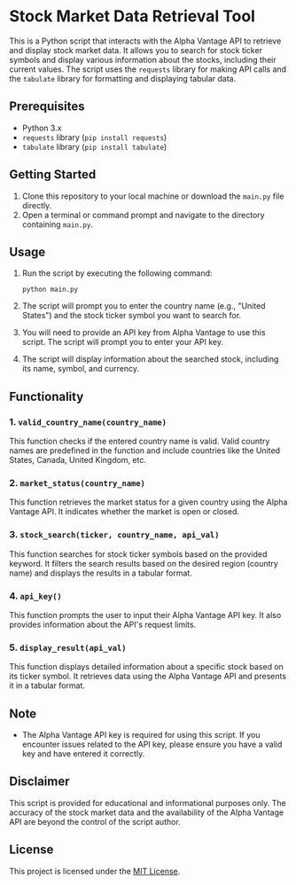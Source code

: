 # Stock Market Data Retrieval Tool

This is a Python script that interacts with the Alpha Vantage API to retrieve and display stock market data. It allows you to search for stock ticker symbols and display various information about the stocks, including their current values. The script uses the `requests` library for making API calls and the `tabulate` library for formatting and displaying tabular data.

## Prerequisites

- Python 3.x
- `requests` library (`pip install requests`)
- `tabulate` library (`pip install tabulate`)

## Getting Started

1. Clone this repository to your local machine or download the `main.py` file directly.
2. Open a terminal or command prompt and navigate to the directory containing `main.py`.

## Usage

1. Run the script by executing the following command:

   ```shell
   python main.py
   ```

2. The script will prompt you to enter the country name (e.g., "United States") and the stock ticker symbol you want to search for.

3. You will need to provide an API key from Alpha Vantage to use this script. The script will prompt you to enter your API key.

4. The script will display information about the searched stock, including its name, symbol, and currency.

## Functionality

### 1. `valid_country_name(country_name)`

This function checks if the entered country name is valid. Valid country names are predefined in the function and include countries like the United States, Canada, United Kingdom, etc.

### 2. `market_status(country_name)`

This function retrieves the market status for a given country using the Alpha Vantage API. It indicates whether the market is open or closed.

### 3. `stock_search(ticker, country_name, api_val)`

This function searches for stock ticker symbols based on the provided keyword. It filters the search results based on the desired region (country name) and displays the results in a tabular format.

### 4. `api_key()`

This function prompts the user to input their Alpha Vantage API key. It also provides information about the API's request limits.

### 5. `display_result(api_val)`

This function displays detailed information about a specific stock based on its ticker symbol. It retrieves data using the Alpha Vantage API and presents it in a tabular format.

## Note

- The Alpha Vantage API key is required for using this script. If you encounter issues related to the API key, please ensure you have a valid key and have entered it correctly.

## Disclaimer

This script is provided for educational and informational purposes only. The accuracy of the stock market data and the availability of the Alpha Vantage API are beyond the control of the script author.

## License

This project is licensed under the [MIT License](LICENSE).
